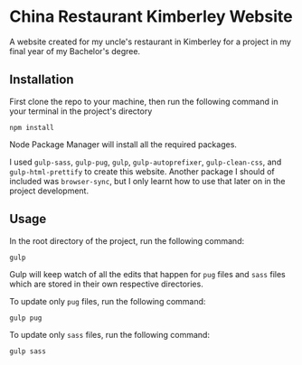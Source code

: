 # China Restaurant Kimberley Website

A website created for my uncle's restaurant in Kimberley for a project in my final year of my Bachelor's degree.

## Installation

First clone the repo to your machine, then run the following command in your terminal in the project's directory

    npm install

Node Package Manager will install all the required packages.

I used `gulp-sass`, `gulp-pug`, `gulp`, `gulp-autoprefixer`, `gulp-clean-css`, and `gulp-html-prettify` to create this website. Another package I should of included was `browser-sync`, but I only learnt how to use that later on in the project development.

## Usage

In the root directory of the project, run the following command: 

    gulp

Gulp will keep watch of all the edits that happen for `pug` files and `sass` files which are stored in their own respective directories.

To update only `pug` files, run the following command:

    gulp pug

To update only `sass` files, run the following command:

    gulp sass
